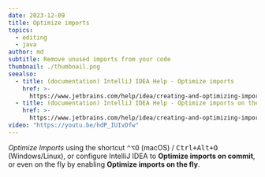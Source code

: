 ```yaml
---
date: 2023-12-09
title: Optimize imports
topics:
  - editing
  - java
author: md
subtitle: Remove unused imports from your code
thumbnail: ./thumbnail.png
seealso:
  - title: (documentation) IntelliJ IDEA Help - Optimize imports
    href: >-
      https://www.jetbrains.com/help/idea/creating-and-optimizing-imports.html#optimize-imports
  - title: (documentation) IntelliJ IDEA Help - Optimize imports on the fly
    href: >-
      https://www.jetbrains.com/help/idea/creating-and-optimizing-imports.html#f22ab0c
video: "https://youtu.be/hdP_IUIvDfw"
---
```


_Optimize Imports_ using the shortcut <kbd>⌃⌥O</kbd> (macOS) / <kbd>Ctrl+Alt+O</kbd> (Windows/Linux), or configure IntelliJ IDEA to **Optimize imports on commit**, or even on the fly by enabling **Optimize imports on the fly**.
